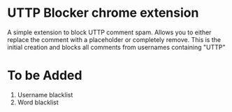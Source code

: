 
# UTTP Blocker chrome extension

A simple extension to block UTTP comment spam. Allows you to either replace the comment with a placeholder or completely remove. This is the initial creation and blocks all comments from usernames containing "UTTP"

# To be Added

1. Username blacklist
2. Word blacklist